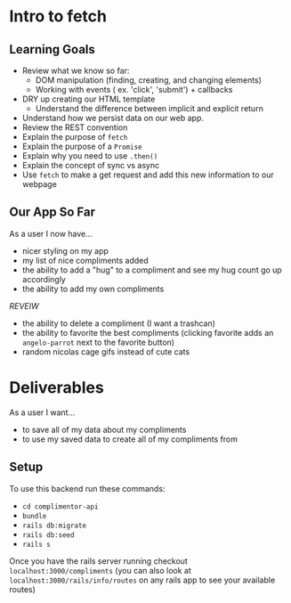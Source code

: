 # Intro to fetch

## Learning Goals
* Review what we know so far:
  * DOM manipulation (finding, creating, and changing elements)
  * Working with events ( ex. 'click', 'submit') + callbacks
* DRY up creating our HTML template
  * Understand the difference between implicit and explicit return
* Understand how we persist data on our web app.
* Review the REST convention
* Explain the purpose of `fetch`
* Explain the purpose of a `Promise`
* Explain why you need to use `.then()`
* Explain the concept of sync vs async
* Use `fetch` to make a get request and add this new information to our webpage


## Our App So Far
As a user I now have...
* nicer styling on my app
* my list of nice compliments added
* the ability to add a "hug" to a compliment and see my hug count go up accordingly
* the ability to add my own compliments

*REVEIW*

* the ability to delete a compliment (I want a trashcan)
* the ability to favorite the best compliments (clicking favorite adds an `angelo-parrot` next to the favorite button)
* random nicolas cage gifs instead of cute cats

# Deliverables
As a user I want...
* to save all of my data about my compliments
* to use my saved data to create all of my compliments from


## Setup
To use this backend run these commands:
* `cd complimentor-api`
* `bundle`
* `rails db:migrate`
* `rails db:seed`
* `rails s`

Once you have the rails server running checkout `localhost:3000/compliments` (you can also look at `localhost:3000/rails/info/routes` on any rails app to see your available routes)
